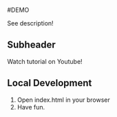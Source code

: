 #DEMO

See description!

## Subheader

Watch tutorial on Youtube!

## Local Development 

1. Open index.html in your browser 
2. Have fun. 